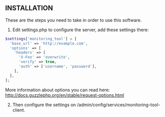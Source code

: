 ## INSTALLATION ##

These are the steps you need to take in order to use this software.

 1. Edit settings.php to configure the server, add these settings there:
```php
$settings['monitoring_tool'] = [
  'base_url' => 'http://example.com',
  'options' => [
    'headers' => [
      'X-Foo' => 'overwrite',
      'verify' => true,
      'auth' => ['username', 'password'],
    ],
  ],
];
```
More information about options you can read here:
http://docs.guzzlephp.org/en/stable/request-options.html
 
 2. Then configure the settings on /admin/config/services/monitoring-tool-client.
